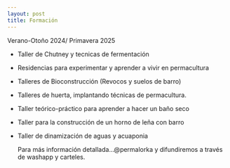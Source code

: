 ```yaml
---
layout: post
title: Formación
---
```


Verano-Otoño 2024/ Primavera 2025

- Taller de Chutney y tecnicas de fermentación 
- Residencias para experimentar y aprender a vivir en permacultura 
- Talleres de Bioconstrucción (Revocos y suelos de barro)
- Talleres de huerta, implantando técnicas de permacultura. 
- Taller teórico-práctico para aprender a hacer un baño seco
- Taller para la construcción de un horno de leña con barro
- Taller de dinamización de aguas y acuaponia

   Para más información detallada...@permalorka y difundiremos a través de washapp y carteles.

